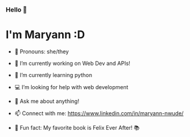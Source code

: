 ### Hello 👋

# I'm Maryann :D

- 🌸 Pronouns: she/they
- 👀 I’m currently working on Web Dev and APIs!
- 🧠 I’m currently learning python
- 💻 I’m looking for help with web development
- 🔎 Ask me about anything!
- 📫 Connect with me: https://www.linkedin.com/in/maryann-nwude/

- 🌟 Fun fact: My favorite book is Felix Ever After! 📚
